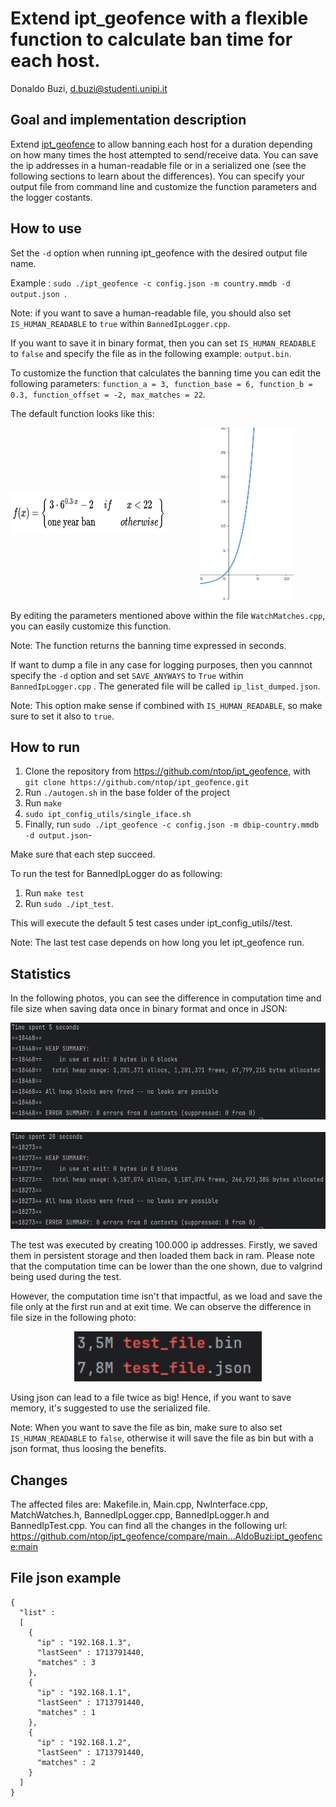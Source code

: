 # Extend ipt_geofence with a flexible function to calculate ban time for each host.
Donaldo Buzi, <d.buzi@studenti.unipi.it>


## Goal and implementation description
Extend [ipt_geofence](https://github.com/ntop/ipt_geofence) to allow banning each host for a duration depending on how many times the host attempted to send/receive data.
You can save the ip addresses in a human-readable file or in a serialized one (see the following sections to learn about the differences).
You can specify your output file from command line and customize the function parameters and the logger costants.

## How to use
Set the `-d` option when running ipt_geofence with the desired output file name. 

Example : `sudo ./ipt_geofence -c config.json -m country.mmdb -d output.json `.

Note: if you want to save a human-readable file, you should also set `IS_HUMAN_READABLE` to `true` within `BannedIpLogger.cpp`.

If you want to save it in binary format, then you can set `IS_HUMAN_READABLE` to `false` and specify the file as in the following example: `output.bin`.

To customize the function that calculates the banning time you can edit the following parameters:
`function_a = 3, function_base = 6, function_b = 0.3, function_offset = -2, max_matches = 22`.

The default function looks like this:
<div id="center" >
    <div style="width: 50%;
  height: 100%;
  display:inline-block;
  text-align: center;
  vertical-align:middle;">
    <img src="./immagini/function.png" width="350" height="65" />
    </div><!-- comment to close gap
    --><div style ="width: 50%;
  height: 100%;
  display:inline-block;
  text-align: center;
  vertical-align:middle;">
    <img src="./immagini/function_chart.png" width="150" height="275" />
    </div>
</div>

By editing the parameters mentioned above within the file 
`WatchMatches.cpp`, you can easily customize this function.

Note: The function returns the banning time expressed in seconds.

If want to dump a file in any case for logging purposes, then you cannnot specify the `-d` option and set `SAVE_ANYWAYS` to `True` within `BannedIpLogger.cpp` . The generated file will be called `ip_list_dumped.json`.

Note: This option make sense if combined with `IS_HUMAN_READABLE`, so make sure to set it also to `true`. 

## How to run
1. Clone the repository from https://github.com/ntop/ipt_geofence, with `git clone https://github.com/ntop/ipt_geofence.git`
2. Run `./autogen.sh` in the base folder of the project
3. Run `make`
4. `sudo ipt_config_utils/single_iface.sh`
5. Finally, run `sudo ./ipt_geofence -c config.json -m dbip-country.mmdb -d output.json`-

Make sure that each step succeed.

To run the test for BannedIpLogger do as following:
1. Run `make test`
2. Run `sudo ./ipt_test`.

This will execute the default 5 test cases under ipt_config_utils//test.

Note: The last test case depends on how long you let ipt_geofence run.
## Statistics
In the following photos, you can see the difference in computation time and file size when saving data once in binary format and once in JSON:

<div>
  <img src="./immagini/bin_100k_test.png" width="650" height="155" />
</div>
<br>
<div>
  <img src="./immagini/json_100k_test.png" width="650" height="155" />
</div>

The test was executed by creating 100.000 ip addresses. Firstly, we saved them in persistent storage and then loaded them back in ram. Please note that the computation time can be lower than the one shown, due to valgrind being used during the test.

However, the computation time isn't that impactful, as we load and save the file only at the first run and at exit time. We can observe the difference in file size in the following photo:
  <div align="center">
  <img src="./immagini/file_recap.png" width="300" height="80" />
</div>

Using json can lead to a file twice as big! Hence, if you want to save memory, it's suggested to use the serialized file.

Note: When you want to save the file as bin, make sure to also set `IS_HUMAN_READABLE` to `false`, otherwise it will save the file as bin but with a json format, thus loosing the benefits.



## Changes
 The affected files are: 
 Makefile.in, Main.cpp, NwInterface.cpp, MatchWatches.h, BannedIpLogger.cpp, BannedIpLogger.h and BannedIpTest.cpp.
 You can find all the changes in the following url:
 https://github.com/ntop/ipt_geofence/compare/main...AldoBuzi:ipt_geofence:main

## File json example
    {
      "list" : 
      [
        {
          "ip" : "192.168.1.3",
          "lastSeen" : 1713791440,
          "matches" : 3
        },
        {
          "ip" : "192.168.1.1",
          "lastSeen" : 1713791440,
          "matches" : 1
        },
        {
          "ip" : "192.168.1.2",
          "lastSeen" : 1713791440,
          "matches" : 2
        }
      ]
    }
